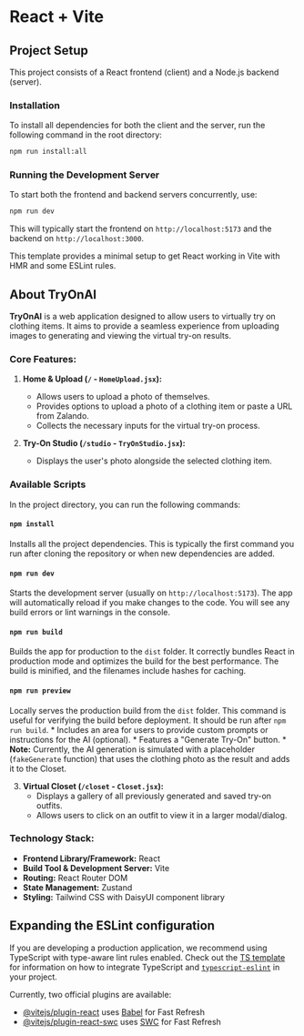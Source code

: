 # React + Vite

## Project Setup

This project consists of a React frontend (client) and a Node.js backend (server).

### Installation

To install all dependencies for both the client and the server, run the following command in the root directory:

```bash
npm run install:all
```

### Running the Development Server

To start both the frontend and backend servers concurrently, use:

```bash
npm run dev
```

This will typically start the frontend on `http://localhost:5173` and the backend on `http://localhost:3000`.

This template provides a minimal setup to get React working in Vite with HMR and some ESLint rules.

## About TryOnAI

**TryOnAI** is a web application designed to allow users to virtually try on clothing items. It aims to provide a seamless experience from uploading images to generating and viewing the virtual try-on results.

### Core Features:

1.  **Home & Upload (`/` - `HomeUpload.jsx`):**
    *   Allows users to upload a photo of themselves.
    *   Provides options to upload a photo of a clothing item or paste a URL from Zalando.
    *   Collects the necessary inputs for the virtual try-on process.

2.  **Try-On Studio (`/studio` - `TryOnStudio.jsx`):**
    *   Displays the user's photo alongside the selected clothing item.

### Available Scripts

In the project directory, you can run the following commands:

#### `npm install`

Installs all the project dependencies. This is typically the first command you run after cloning the repository or when new dependencies are added.

#### `npm run dev`

Starts the development server (usually on `http://localhost:5173`).
The app will automatically reload if you make changes to the code.
You will see any build errors or lint warnings in the console.

#### `npm run build`

Builds the app for production to the `dist` folder.
It correctly bundles React in production mode and optimizes the build for the best performance.
The build is minified, and the filenames include hashes for caching.

#### `npm run preview`

Locally serves the production build from the `dist` folder. This command is useful for verifying the build before deployment. It should be run after `npm run build`.
    *   Includes an area for users to provide custom prompts or instructions for the AI (optional).
    *   Features a "Generate Try-On" button.
    *   **Note:** Currently, the AI generation is simulated with a placeholder (`fakeGenerate` function) that uses the clothing photo as the result and adds it to the Closet.

3.  **Virtual Closet (`/closet` - `Closet.jsx`):**
    *   Displays a gallery of all previously generated and saved try-on outfits.
    *   Allows users to click on an outfit to view it in a larger modal/dialog.

### Technology Stack:

*   **Frontend Library/Framework:** React
*   **Build Tool & Development Server:** Vite
*   **Routing:** React Router DOM
*   **State Management:** Zustand
*   **Styling:** Tailwind CSS with DaisyUI component library

## Expanding the ESLint configuration

If you are developing a production application, we recommend using TypeScript with type-aware lint rules enabled. Check out the [TS template](https://github.com/vitejs/vite/tree/main/packages/create-vite/template-react-ts) for information on how to integrate TypeScript and [`typescript-eslint`](https://typescript-eslint.io) in your project.

Currently, two official plugins are available:

- [@vitejs/plugin-react](https://github.com/vitejs/vite-plugin-react/blob/main/packages/plugin-react) uses [Babel](https://babeljs.io/) for Fast Refresh
- [@vitejs/plugin-react-swc](https://github.com/vitejs/vite-plugin-react/blob/main/packages/plugin-react-swc) uses [SWC](https://swc.rs/) for Fast Refresh
